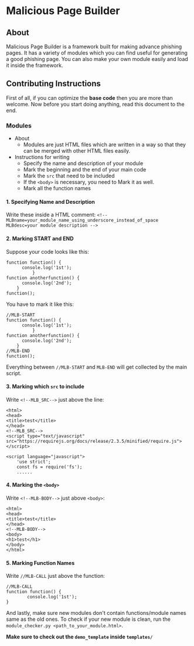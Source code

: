 # Malicious Page Builder
## About
Malicious Page Builder is a framework built for making advance phishing pages.
It has a variety of modules which you can find useful for generating a good phishing page.
You can also make your own module easily and load it inside the framework.

## Contributing Instructions

First of all, if you can optimize the **base code** then you are more than welcome.
Now before you start doing anything, read this document to the end.

### Modules
* About
    * Modules are just HTML files which are written in a way so that they can be merged with other HTML files easily.
* Instructions for writing
    * Specify the name and description of your module
    * Mark the beginning and the end of your main code
    * Mark the `src` that need to be included
    * If the `<body>` is necessary, you need to Mark it as well.
    * Mark all the function names
#### 1. Specifying Name and Description
  Write these inside a HTML comment: `<!--
MLBname=your_module_name_using_underscore_instead_of_space
MLBdesc=your module description
-->`
#### 2. Marking START and END
  Suppose your code looks like this:
  ```
  function function() {
        console.log('1st');
			}
  function anotherfunction() {
        console.log('2nd');
      }
  function();
  ```
  You have to mark it like this:
  ```
  //MLB-START
  function function() {
        console.log('1st');
			}
  function anotherfunction() {
        console.log('2nd');
      }
  //MLB-END
  function();
  ```
  Everything between `//MLB-START` and `MLB-END` will get collected by the main script.
#### 3. Marking which `src` to include
  Write `<!--MLB_SRC-->` just above the line:
```
<html>
<head>
<title>test</title>
</head>
<!--MLB_SRC-->
<script type="text/javascript" src="https://requirejs.org/docs/release/2.3.5/minified/require.js"></script>

<script language="javascript">
	'use strict';
	const fs = require('fs');
	......
```
#### 4. Marking the `<body>`
Write `<!--MLB-BODY-->` just above `<body>`:
```
<html>
<head>
<title>test</title>
</head>
<!--MLB-BODY-->
<body>
<h1>test</h1>
</body>
</html>
```
#### 5. Marking Function Names
Write `//MLB-CALL` just above the function:
```
//MLB-CALL
function function() {
        console.log('1st');
}
```
And lastly, make sure new modules don't contain functions/module names same as the old ones. To check if your new module is clean, run the `module_checker.py <path_to_your_module.html>`.

**Make sure to check out the `demo_template` inside `templates/`**
